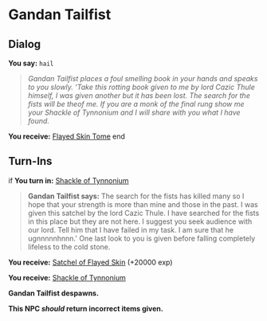 # Gandan Tailfist


## Dialog

**You say:** `hail`



>*Gandan Tailfist places a foul smelling book in your hands and speaks to you slowly. 'Take this rotting book given to me by lord Cazic Thule himself, I was given another but it has been lost. The search for the fists will be theof me. If you are a monk of the final rung show me your Shackle of Tynnonium and I will share with you what I have found.*


**You receive:**  [Flayed Skin Tome](/item/18899)
end

## Turn-Ins



if **You turn in:** [Shackle of Tynnonium](/item/4199)


>**Gandan Tailfist says:** The search for the fists has killed many so I hope that your strength is more than mine and those in the past. I was given this satchel by the lord Cazic Thule. I have searched for the fists in this place but they are not here. I suggest you seek audience with our lord. Tell him that I have failed in my task. I am sure that he ugnnnnnhnnn.' One last look to you is given before falling completely lifeless to the cold stone.


 **You receive:**  [Satchel of Flayed Skin](/item/17364) (+20000 exp)


 **You receive:**  [Shackle of Tynnonium](/item/4199) 


**Gandan Tailfist despawns.**

**This NPC *should* return incorrect items given.**







